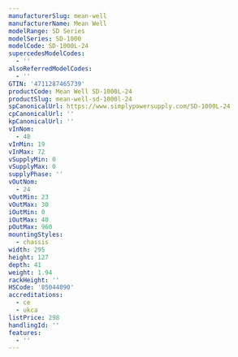 ```yaml
---
manufacturerSlug: mean-well
manufacturerName: Mean Well
modelRange: SD Series
modelSeries: SD-1000
modelCode: SD-1000L-24
supercedesModelCodes:
  - ''
alsoReferredModelCodes:
  - ''
GTIN: '4711287465739'
productCode: Mean Well SD-1000L-24
productSlug: mean-well-sd-1000l-24
spCanonicalUrl: https://www.simplypowersupply.com/SD-1000L-24
cpCanonicalUrl: ''
kpCanonicalUrl: ''
vInNom:
  - 48
vInMin: 19
vInMax: 72
vSupplyMin: 0
vSupplyMax: 0
supplyPhase: ''
vOutNom:
  - 24
vOutMin: 23
vOutMax: 30
iOutMin: 0
iOutMax: 40
pOutMax: 960
mountingStyles:
  - chassis
width: 295
height: 127
depth: 41
weight: 1.94
rackHeight: ''
HSCode: '85044090'
accreditations:
  - ce
  - ukca
listPrice: 298
handlingId: ''
features:
  - ''
---
```

